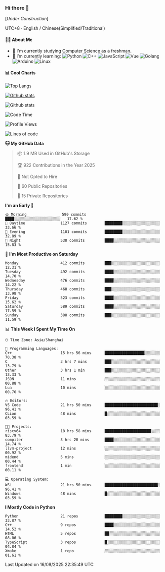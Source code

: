 ### Hi there 👋

\[*Under Construction*\]

UTC+8 · English / Chinese(Simplified/Traditional)

<!--
**NoNormalCreeper/NoNormalCreeper** is a ✨ _special_ ✨ repository because its `README.md` (this file) appears on your GitHub profile.

Here are some ideas to get you started:

- 🔭 I’m currently working on ...
- 🌱 I’m currently learning ...
- 👯 I’m looking to collaborate on ...
- 🤔 I’m looking for help with ...
- 💬 Ask me about ...
- 📫 How to reach me: ...
- 😄 Pronouns: ...
- ⚡ Fun fact: ...
-->

#### 👩‍💻 About Me

- 🏫 I'm currently studying Computer Science as a freshman.
- 🌱 I’m currently learning: 
![Python](https://img.shields.io/badge/-Python-blue?style=flat-square&logo=Python&logoColor=fff)
![C++](https://img.shields.io/badge/-C%2B%2B-00599C?style=flat-square&logo=C%2B%2B&logoColor=fff)
![JavaScript](https://img.shields.io/badge/-JavaScript-ffca18?style=flat-square&logo=JavaScript&logoColor=fff)
![Vue](https://img.shields.io/badge/-Vue-4FC08D?style=flat-square&logo=Vue.js&logoColor=fff)
![Golang](https://img.shields.io/badge/-Go-007d9c?style=flat-square&logo=Go&logoColor=fff)
![Arduino](https://img.shields.io/badge/-Arduino-00979D?style=flat-square&logo=Arduino&logoColor=fff)
![Linux](https://img.shields.io/badge/-Linux-FCC624?style=flat-square&logo=Linux&logoColor=fff)

#### 📊 Cool Charts

![Top Langs](https://readme-stats-zeta-six.vercel.app/api/top-langs/?username=NoNormalCreeper&layout=compact)

[![Github stats](https://readme-stats-zeta-six.vercel.app/api?username=NoNormalCreeper&show=reviews,discussions_started,discussions_answered,prs_merged,prs_merged_percentage)](https://github.com/anuraghazra/github-readme-stats)

![Github stats](https://github-profile-trophy.vercel.app/?username=NoNormalCreeper)


<!--START_SECTION:waka-->
![Code Time](http://img.shields.io/badge/Code%20Time-779%20hrs%2032%20mins-blue)

![Profile Views](http://img.shields.io/badge/Profile%20Views-5-blue)

![Lines of code](https://img.shields.io/badge/From%20Hello%20World%20I%27ve%20Written-4.3%20million%20lines%20of%20code-blue)

**🐱 My GitHub Data** 

> 📦 1.9 MB Used in GitHub's Storage 
 > 
> 🏆 922 Contributions in the Year 2025
 > 
> 🚫 Not Opted to Hire
 > 
> 📜 60 Public Repositories 
 > 
> 🔑 15 Private Repositories 
 > 
**I'm an Early 🐤** 

```text
🌞 Morning                590 commits         ████░░░░░░░░░░░░░░░░░░░░░   17.62 % 
🌆 Daytime                1127 commits        ████████░░░░░░░░░░░░░░░░░   33.66 % 
🌃 Evening                1101 commits        ████████░░░░░░░░░░░░░░░░░   32.89 % 
🌙 Night                  530 commits         ████░░░░░░░░░░░░░░░░░░░░░   15.83 % 
```
📅 **I'm Most Productive on Saturday** 

```text
Monday                   412 commits         ███░░░░░░░░░░░░░░░░░░░░░░   12.31 % 
Tuesday                  492 commits         ████░░░░░░░░░░░░░░░░░░░░░   14.70 % 
Wednesday                476 commits         ████░░░░░░░░░░░░░░░░░░░░░   14.22 % 
Thursday                 468 commits         ███░░░░░░░░░░░░░░░░░░░░░░   13.98 % 
Friday                   523 commits         ████░░░░░░░░░░░░░░░░░░░░░   15.62 % 
Saturday                 589 commits         ████░░░░░░░░░░░░░░░░░░░░░   17.59 % 
Sunday                   388 commits         ███░░░░░░░░░░░░░░░░░░░░░░   11.59 % 
```


📊 **This Week I Spent My Time On** 

```text
🕑︎ Time Zone: Asia/Shanghai

💬 Programming Languages: 
C++                      15 hrs 56 mins      ██████████████████░░░░░░░   70.38 % 
C                        3 hrs 7 mins        ███░░░░░░░░░░░░░░░░░░░░░░   13.79 % 
Other                    3 hrs 1 min         ███░░░░░░░░░░░░░░░░░░░░░░   13.33 % 
JSON                     11 mins             ░░░░░░░░░░░░░░░░░░░░░░░░░   00.88 % 
Lua                      10 mins             ░░░░░░░░░░░░░░░░░░░░░░░░░   00.76 % 

🔥 Editors: 
VS Code                  21 hrs 50 mins      ████████████████████████░   96.41 % 
CLion                    48 mins             █░░░░░░░░░░░░░░░░░░░░░░░░   03.59 % 

🐱‍💻 Projects: 
riscv64                  18 hrs 58 mins      █████████████████████░░░░   83.79 % 
compiler                 3 hrs 20 mins       ████░░░░░░░░░░░░░░░░░░░░░   14.74 % 
llvm-project             12 mins             ░░░░░░░░░░░░░░░░░░░░░░░░░   00.92 % 
midend                   5 mins              ░░░░░░░░░░░░░░░░░░░░░░░░░   00.44 % 
frontend                 1 min               ░░░░░░░░░░░░░░░░░░░░░░░░░   00.11 % 

💻 Operating System: 
WSL                      21 hrs 50 mins      ████████████████████████░   96.41 % 
Windows                  48 mins             █░░░░░░░░░░░░░░░░░░░░░░░░   03.59 % 
```

**I Mostly Code in Python** 

```text
Python                   21 repos            ████████░░░░░░░░░░░░░░░░░   33.87 % 
C++                      9 repos             ████░░░░░░░░░░░░░░░░░░░░░   14.52 % 
HTML                     5 repos             ██░░░░░░░░░░░░░░░░░░░░░░░   08.06 % 
TypeScript               3 repos             █░░░░░░░░░░░░░░░░░░░░░░░░   04.84 % 
Xmake                    1 repo              ░░░░░░░░░░░░░░░░░░░░░░░░░   01.61 % 
```




 Last Updated on 16/08/2025 22:35:49 UTC
<!--END_SECTION:waka-->


